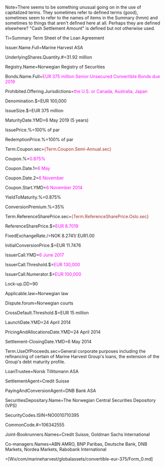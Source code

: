 Note=There seems to be something unusual going on in the use of capitalized terms.  They sometimes refer to defined terms (good), sometimes seem to refer to the names of items in the Summary (hmm) and sometimes to things that aren't defined here at all.  Perhaps they are defined elsewhere? "Cash Settlement Amount" is defined but not otherwise used. 

Ti=Summary Term Sheet of the Loan Agreement

Issuer.Name.Full=Marine Harvest ASA

UnderlyingShares.Quantity.#=31.92 million

Registry.Name=Norwegian Registry of Securities

Bonds.Name.Full=<font color="magenta">EUR 375 million Senior Unsecured Convertible Bonds due 2019</font>

Prohibited.Offering.Jurisdictions=<font color="magenta">the U.S. or Canada, Australia, Japan</font>

Denomination.$=EUR 100,000

IssueSize.$=EUR 375 million

MaturityDate.YMD=6 May 2019 (5 years)

IssuePrice.%=100% of par

RedemptionPrice.%=100% of par

Term.Coupon.sec=<font color="brown">{Term.Coupon.Semi-Annual.sec}</font>

Coupon.%=<font color="magenta">0.875%</font>

Coupon.Date.1=<font color="magenta">6 May</font>

Coupon.Date.2=<font color="magenta">6 November</font>

Coupon.Start.YMD=<font color="magenta">6 November 2014</font>

YieldToMaturity.%=0.875%

ConversionPremium.%=35%

Term.ReferenceSharePrice.sec=<font color="brown">{Term.ReferenceSharePrice.Oslo.sec}</font>

ReferenceSharePrice.$=<font color="magenta">EUR 8.7019</font>

FixedExchangeRate.$/$=NOK 8.2741/ EUR1.00

InitialConversionPrice.$=EUR 11.7476

IssuerCall.YMD=<font color="magenta">6 June 2017</font>

IssuerCall.Threshold.$=<font color="magenta">EUR 130,000</font>

IssuerCall.Numerator.$=<font color="magenta">EUR 100,000</font>

Lock-up.DD=90

Applicable.law=Norwegian law

Dispute.forum=Norwegian courts

CrossDefault.Threshold.$=EUR 15 million

LaunchDate.YMD=24 April 2014
 
PricingAndAllocationsDate.YMD=24 April 2014

Settlement-ClosingDate.YMD=6 May 2014

Term.UseOfProceeds.sec=General corporate purposes including the refinancing of certain of Marine Harvest Group's loans, the extension of the Group's debt maturity profile.

LoanTrustee=Norsk Tillitsmann ASA

SettlementAgent=Credit Suisse

PayingAndConversionAgent=DNB Bank ASA

SecuritiesDepositary.Name=The Norwegian Central Securities Depository (VPS)

SecurityCodes.ISIN=NO0010710395

CommonCode.#=106342555

Joint-Bookrunners.Names=Credit Suisse, Goldman Sachs International

Co-managers.Names=ABN AMRO, BNP Paribas, Deutsche Bank, DNB Markets, Nordea Markets, Rabobank International

=[Wx/com/marineharvest/globalassets/convertible-eur-375/Form_0.md]